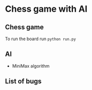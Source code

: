 # Chess game with AI

## Chess game
To run the board run `python run.py`

## AI
* MiniMax algorithm

## List of bugs

